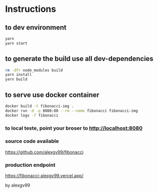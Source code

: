 
# Instructions

## to dev environment

```bash
yarn
yarn start
```

## to generate the build use all dev-dependencies

```bash
rm -dfr node_modules build
yarn install
yarn build
```

## to serve use docker container

```bash
docker build -t fibonacci-img .
docker run -d -p 8080:80 --rm --name fibonacci fibonacci-img
docker logs -f fibonacci
```

### to local teste, point your broser to <http://localhost:8080>

### source code available

<https://github.com/alexgv99/fibonacci>

### production endpoint

<https://fibonacci-alexgv99.vercel.app/>

by alexgv99
